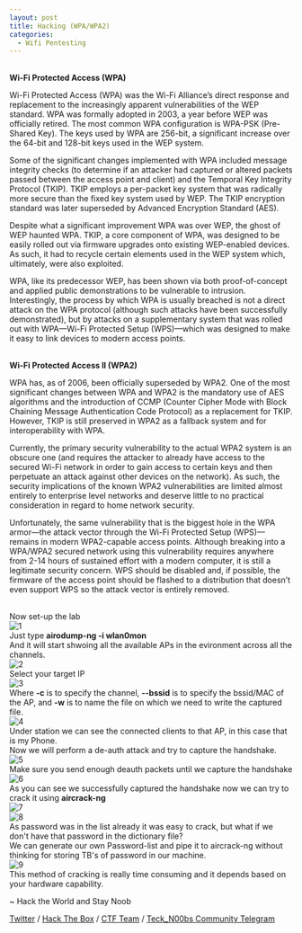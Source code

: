 ```yaml
---
layout: post
title: Hacking (WPA/WPA2)
categories:
  - Wifi Pentesting
---
```


<br>**Wi-Fi Protected Access (WPA)**
<p>Wi-Fi Protected Access (WPA) was the Wi-Fi Alliance’s direct response and replacement to the increasingly apparent vulnerabilities of the WEP standard. WPA was formally adopted in 2003, a year before WEP was officially retired. The most common WPA configuration is WPA-PSK (Pre-Shared Key). The keys used by WPA are 256-bit, a significant increase over the 64-bit and 128-bit keys used in the WEP system.</p>

<p>Some of the significant changes implemented with WPA included message integrity checks (to determine if an attacker had captured or altered packets passed between the access point and client) and the Temporal Key Integrity Protocol (TKIP). TKIP employs a per-packet key system that was radically more secure than the fixed key system used by WEP. The TKIP encryption standard was later superseded by Advanced Encryption Standard (AES).</p>

<p>Despite what a significant improvement WPA was over WEP, the ghost of WEP haunted WPA. TKIP, a core component of WPA,  was designed to be easily rolled out via firmware upgrades onto existing WEP-enabled devices. As such, it had to recycle certain elements used in the WEP system which, ultimately, were also exploited.</p>

<p>WPA, like its predecessor WEP, has been shown via both proof-of-concept and applied public demonstrations to be vulnerable to intrusion. Interestingly, the process by which WPA is usually breached is not a direct attack on the WPA protocol (although such attacks have been successfully demonstrated), but by attacks on a supplementary system that was rolled out with WPA—Wi-Fi Protected Setup (WPS)—which was designed to make it easy to link devices to modern access points.</p>

<br>**Wi-Fi Protected Access II (WPA2)**
<p>WPA has, as of 2006, been officially superseded by WPA2. One of the most significant changes between WPA and WPA2 is the mandatory use of AES algorithms and the introduction of CCMP (Counter Cipher Mode with Block Chaining Message Authentication Code Protocol) as a replacement for TKIP. However, TKIP is still preserved in WPA2 as a fallback system and for interoperability with WPA.</p>

<p>Currently, the primary security vulnerability to the actual WPA2 system is an obscure one (and requires the attacker to already have access to the secured Wi-Fi network in order to gain access to certain keys and then perpetuate an attack against other devices on the network). As such, the security implications of the known WPA2 vulnerabilities are limited almost entirely to enterprise level networks and deserve little to no practical consideration in regard to home network security.</p>

<p>Unfortunately, the same vulnerability that is the biggest hole in the WPA armor—the attack vector through the Wi-Fi Protected Setup (WPS)—remains in modern WPA2-capable access points. Although breaking into a WPA/WPA2 secured network using this vulnerability requires anywhere from 2-14 hours of sustained effort with a modern computer, it is still a legitimate security concern. WPS should be disabled and, if possible, the firmware of the access point should be flashed to a distribution that doesn’t even support WPS so the attack vector is entirely removed.</p>

<br>Now set-up the lab
<br>![1](https://teckk2.github.io/assets/images/Wifi/9.PNG)
<br>Just type **airodump-ng -i wlan0mon**
<br>And it will start shwoing all the available APs in the evironment across all the channels.
<br>![2](https://teckk2.github.io/assets/images/Wifi/18.PNG)
<br>Select your target IP
<br>![3](https://teckk2.github.io/assets/images/Wifi/11.png)
<br>Where **-c** is to specify the channel, **--bssid** is to specify the bssid/MAC of the AP, and **-w** is to name the file on which we need to write the captured file.
<br>![4](https://teckk2.github.io/assets/images/Wifi/12.PNG)
<br>Under station we can see the connected clients to that AP, in this case that is my Phone.
<br>Now we will perform a de-auth attack and try to capture the handshake.
<br>![5](https://teckk2.github.io/assets/images/Wifi/13.PNG)
<br>Make sure you send enough deauth packets until we capture the handshake
<br>![6](https://teckk2.github.io/assets/images/Wifi/14.PNG)
<br>As you can see we successfully captured the handshake now we can try to crack it using **aircrack-ng**
<br>![7](https://teckk2.github.io/assets/images/Wifi/15.PNG)
<br>![8](https://teckk2.github.io/assets/images/Wifi/16.PNG)
<br>As password was in the list already it was easy to crack, but what if we don't have that password in the dictionary file?
<br>We can generate our own Password-list and pipe it to aircrack-ng without thinking for storing TB's of password in our machine.
<br>![9](https://teckk2.github.io/assets/images/Wifi/17.PNG)
<br>This method of cracking is really time consuming and it depends based on your hardware capability.



<p class="message">
  ~ Hack the World and Stay Noob
</p>

[Twitter](https://twitter.com/Teck__K2) / [Hack The Box](https://www.hackthebox.eu/profile/966) / [CTF Team](https://ctftime.org/team/20102) /
[Teck_N00bs Community Telegram](https://t.me/Teck_N00bs)

<script src="https://www.hackthebox.eu/badge/966"> </script>
